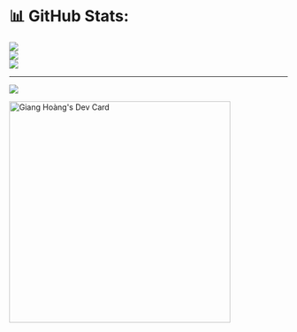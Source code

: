 

# 📊 GitHub Stats:
![](https://github-readme-stats.vercel.app/api?username=GiangHoang9912&theme=dark&hide_border=false&include_all_commits=false&count_private=false)<br/>
![](https://github-readme-streak-stats.herokuapp.com/?user=GiangHoang9912&theme=dark&hide_border=false)<br/>
![](https://github-readme-stats.vercel.app/api/top-langs/?username=GiangHoang9912&theme=dark&hide_border=false&include_all_commits=false&count_private=false&layout=compact)

---
[![](https://visitcount.itsvg.in/api?id=GiangHoang9912&icon=0&color=0)](https://visitcount.itsvg.in)

<!-- Proudly created with GPRM ( https://gprm.itsvg.in ) -->
<!---
GiangHoang9912/GiangHoang9912 is a ✨ special ✨ repository because its `README.md` (this file) appears on your GitHub profile.
You can click the Preview link to take a look at your changes.
--->
<a href="https://app.daily.dev/gianghoang1209"><img src="https://api.daily.dev/devcards/681823259906468094808bb874b7779f.png?r=not" width="400" alt="Giang Hoàng's Dev Card"/></a>
